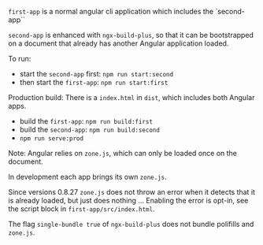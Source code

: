 `first-app` is a normal angular cli application which includes the `second-app``

`second-app` is enhanced with `ngx-build-plus`, so that it can be bootstrapped on a document that already has another Angular application loaded.

To run:
 
 - start the `second-app` first: `npm run start:second`
 - then start the `first-app`:  `npm run start:first`
 
 
 Production build: There is a `index.html` in `dist`, which includes both Angular apps.
 
 - build the `first-app`: `npm run build:first`
 - build the `second-app`: `npm run build:second`
 - `npm run serve:prod`
  
 
Note: Angular relies on `zone.js`, which can only be loaded once on the document.

In development each app brings its own `zone.js`.  

Since versions 0.8.27 `zone.js` does not throw an error when it detects that it is already loaded, but just does nothing ...
Enabling the error is opt-in, see the script block in `first-app/src/index.html`.

The flag `single-bundle true` of `ngx-build-plus` does not bundle polifills and `zone.js`. 
